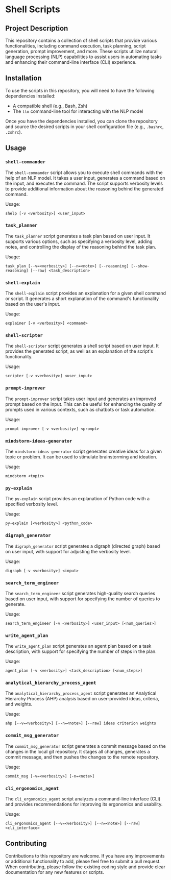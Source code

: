 # Shell Scripts

## Project Description

This repository contains a collection of shell scripts that provide various functionalities, including command execution, task planning, script generation, prompt improvement, and more. These scripts utilize natural language processing (NLP) capabilities to assist users in automating tasks and enhancing their command-line interface (CLI) experience.

## Installation

To use the scripts in this repository, you will need to have the following dependencies installed:

- A compatible shell (e.g., Bash, Zsh)
- The `llm` command-line tool for interacting with the NLP model

Once you have the dependencies installed, you can clone the repository and source the desired scripts in your shell configuration file (e.g., `.bashrc`, `.zshrc`).

## Usage

### `shell-commander`
The `shell-commander` script allows you to execute shell commands with the help of an NLP model. It takes a user input, generates a command based on the input, and executes the command. The script supports verbosity levels to provide additional information about the reasoning behind the generated command.

Usage:
```
shelp [-v <verbosity>] <user_input>
```

### `task_planner`
The `task_planner` script generates a task plan based on user input. It supports various options, such as specifying a verbosity level, adding notes, and controlling the display of the reasoning behind the task plan.

Usage:
```
task_plan [--v=<verbosity>] [--n=<note>] [--reasoning] [--show-reasoning] [--raw] <task_description>
```

### `shell-explain`
The `shell-explain` script provides an explanation for a given shell command or script. It generates a short explanation of the command's functionality based on the user's input.

Usage:
```
explainer [-v <verbosity>] <command>
```

### `shell-scripter`
The `shell-scripter` script generates a shell script based on user input. It provides the generated script, as well as an explanation of the script's functionality.

Usage:
```
scripter [-v <verbosity>] <user_input>
```

### `prompt-improver`
The `prompt-improver` script takes user input and generates an improved prompt based on the input. This can be useful for enhancing the quality of prompts used in various contexts, such as chatbots or task automation.

Usage:
```
prompt-improver [-v <verbosity>] <prompt>
```

### `mindstorm-ideas-generator`
The `mindstorm-ideas-generator` script generates creative ideas for a given topic or problem. It can be used to stimulate brainstorming and ideation.

Usage:
```
mindstorm <topic>
```

### `py-explain`
The `py-explain` script provides an explanation of Python code with a specified verbosity level.

Usage:
```
py-explain [<verbosity>] <python_code>
```

### `digraph_generator`
The `digraph_generator` script generates a digraph (directed graph) based on user input, with support for adjusting the verbosity level.

Usage:
```
digraph [-v <verbosity>] <input>
```

### `search_term_engineer`
The `search_term_engineer` script generates high-quality search queries based on user input, with support for specifying the number of queries to generate.

Usage:
```
search_term_engineer [-v <verbosity>] <user_input> [<num_queries>]
```

### `write_agent_plan`
The `write_agent_plan` script generates an agent plan based on a task description, with support for specifying the number of steps in the plan.

Usage:
```
agent_plan [-v <verbosity>] <task_description> [<num_steps>]
```

### `analytical_hierarchy_process_agent`
The `analytical_hierarchy_process_agent` script generates an Analytical Hierarchy Process (AHP) analysis based on user-provided ideas, criteria, and weights.

Usage:
```
ahp [--v=<verbosity>] [--n=<note>] [--raw] ideas criterion weights
```

### `commit_msg_generator`
The `commit_msg_generator` script generates a commit message based on the changes in the local git repository. It stages all changes, generates a commit message, and then pushes the changes to the remote repository.

Usage:
```
commit_msg [-v=<verbosity>] [-n=<note>]
```

### `cli_ergonomics_agent`
The `cli_ergonomics_agent` script analyzes a command-line interface (CLI) and provides recommendations for improving its ergonomics and usability.

Usage:
```
cli_ergonomics_agent [--v=<verbosity>] [--n=<note>] [--raw] <cli_interface>
```

## Contributing

Contributions to this repository are welcome. If you have any improvements or additional functionality to add, please feel free to submit a pull request. When contributing, please follow the existing coding style and provide clear documentation for any new features or scripts.